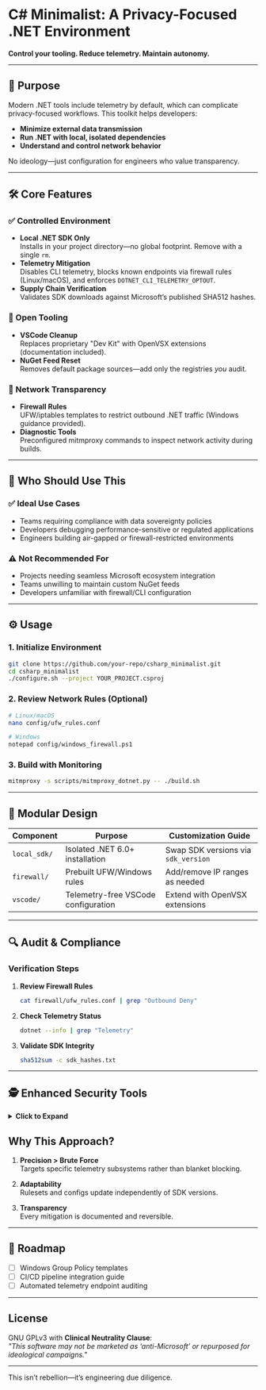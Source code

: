# **C# Minimalist: A Privacy-Focused .NET Environment**  
**Control your tooling. Reduce telemetry. Maintain autonomy.**

---

## 🎯 Purpose  
Modern .NET tools include telemetry by default, which can complicate privacy-focused workflows. This toolkit helps developers:  
- **Minimize external data transmission**  
- **Run .NET with local, isolated dependencies**  
- **Understand and control network behavior**  

No ideology—just configuration for engineers who value transparency.  

---

## 🛠️ Core Features  

### ✅ Controlled Environment  
- **Local .NET SDK Only**  
  Installs in your project directory—no global footprint. Remove with a single `rm`.  
- **Telemetry Mitigation**  
  Disables CLI telemetry, blocks known endpoints via firewall rules (Linux/macOS), and enforces `DOTNET_CLI_TELEMETRY_OPTOUT`.  
- **Supply Chain Verification**  
  Validates SDK downloads against Microsoft’s published SHA512 hashes.  

### 🧩 Open Tooling  
- **VSCode Cleanup**  
  Replaces proprietary "Dev Kit" with OpenVSX extensions (documentation included).  
- **NuGet Feed Reset**  
  Removes default package sources—add only the registries *you* audit.  

### 📡 Network Transparency  
- **Firewall Rules**  
  UFW/iptables templates to restrict outbound .NET traffic (Windows guidance provided).  
- **Diagnostic Tools**  
  Preconfigured mitmproxy commands to inspect network activity during builds.  

---

## 👷 Who Should Use This  

### ✅ Ideal Use Cases  
- Teams requiring compliance with data sovereignty policies  
- Developers debugging performance-sensitive or regulated applications  
- Engineers building air-gapped or firewall-restricted environments  

### ⚠️ Not Recommended For  
- Projects needing seamless Microsoft ecosystem integration  
- Teams unwilling to maintain custom NuGet feeds  
- Developers unfamiliar with firewall/CLI configuration  

---

## ⚙️ Usage  

### 1. Initialize Environment  
```bash  
git clone https://github.com/your-repo/csharp_minimalist.git  
cd csharp_minimalist  
./configure.sh --project YOUR_PROJECT.csproj  
```  

### 2. Review Network Rules (Optional)  
```bash  
# Linux/macOS  
nano config/ufw_rules.conf  

# Windows  
notepad config/windows_firewall.ps1  
```  

### 3. Build with Monitoring  
```bash  
mitmproxy -s scripts/mitmproxy_dotnet.py -- ./build.sh  
```  

---

## 🧩 Modular Design  

| Component               | Purpose                                  | Customization Guide                  |  
|-------------------------|------------------------------------------|--------------------------------------|  
| `local_sdk/`           | Isolated .NET 6.0+ installation          | Swap SDK versions via `sdk_version` |  
| `firewall/`            | Prebuilt UFW/Windows rules               | Add/remove IP ranges as needed       |  
| `vscode/`              | Telemetry-free VSCode configuration      | Extend with OpenVSX extensions       |  

---

## 🔍 Audit & Compliance  

### Verification Steps  
1. **Review Firewall Rules**  
   ```bash  
   cat firewall/ufw_rules.conf | grep "Outbound Deny"  
   ```  
2. **Check Telemetry Status**  
   ```bash  
   dotnet --info | grep "Telemetry"  
   ```  
3. **Validate SDK Integrity**  
   ```bash  
   sha512sum -c sdk_hashes.txt  
   ```  

---

## 🕵️ Enhanced Security Tools
<details>
<summary><strong>Click to Expand</strong></summary>


- **[mitmproxy](https://mitmproxy.org/)** – Monitor .NET's network behavior in real time.

  ```bash
  mitmproxy --mode transparent --showhost
  ```


- **[iptables](https://linux.die.net/man/8/iptables)** – Block unauthorized outbound traffic.

  ```bash
  iptables -A OUTPUT -d 13.107.9.2 -j DROP
  ```


- **Compile .NET from Source** –  

  Requires significant effort and tolerance for complexity.  

  ```bash
  s/Telemetry/\/\/ Telemetry/g
  ```


</details>


## Why This Approach?  

1. **Precision > Brute Force**  
   Targets specific telemetry subsystems rather than blanket blocking.  

2. **Adaptability**  
   Rulesets and configs update independently of SDK versions.  

3. **Transparency**  
   Every mitigation is documented and reversible.  

---

## 📆 Roadmap  

- [ ] Windows Group Policy templates  
- [ ] CI/CD pipeline integration guide  
- [ ] Automated telemetry endpoint auditing  

---

## License  
GNU GPLv3 with **Clinical Neutrality Clause**:  
*"This software may not be marketed as ‘anti-Microsoft’ or repurposed for ideological campaigns."*  

--- 

This isn’t rebellion—it’s engineering due diligence.
